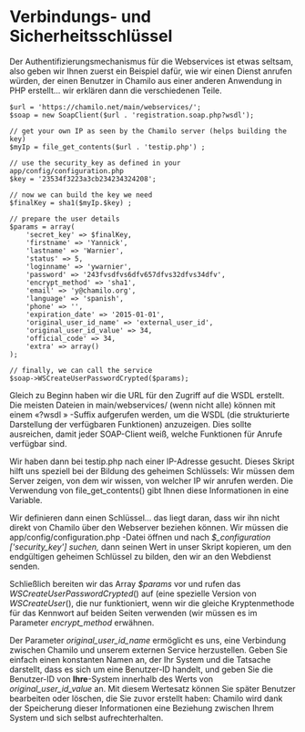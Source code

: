 # Verbindungs- und Sicherheitsschlüssel

Der Authentifizierungsmechanismus für die Webservices ist etwas seltsam, also geben wir Ihnen zuerst ein Beispiel dafür, wie wir einen Dienst anrufen würden, der einen Benutzer in Chamilo aus einer anderen Anwendung in PHP erstellt... wir erklären dann die verschiedenen Teile.

```text
$url = 'https://chamilo.net/main/webservices/';
$soap = new SoapClient($url . 'registration.soap.php?wsdl');

// get your own IP as seen by the Chamilo server (helps building the key)
$myIp = file_get_contents($url . 'testip.php') ;

// use the security_key as defined in your app/config/configuration.php
$key = '23534f3223a3cb234234324208';

// now we can build the key we need
$finalKey = sha1($myIp.$key) ;

// prepare the user details
$params = array(
    'secret_key' => $finalKey,
    'firstname' => 'Yannick',
    'lastname' => 'Warnier',
    'status' => 5,
    'loginname' => 'ywarnier',
    'password' => '243fvsdfvs6dfv657dfvs32dfvs34dfv',
    'encrypt_method' => 'sha1',
    'email' => 'y@chamilo.org',
    'language' => 'spanish',
    'phone' => '',
    'expiration_date' => '2015-01-01',
    'original_user_id_name' => 'external_user_id',
    'original_user_id_value' => 34,
    'official_code' => 34,
    'extra' => array()
);

// finally, we can call the service
$soap->WSCreateUserPasswordCrypted($params);
```

Gleich zu Beginn haben wir die URL für den Zugriff auf die WSDL erstellt. Die meisten Dateien in main/webservices/ \(wenn nicht alle\) können mit einem «?wsdl » -Suffix aufgerufen werden, um die WSDL \(die strukturierte Darstellung der verfügbaren Funktionen\) anzuzeigen. Dies sollte ausreichen, damit jeder SOAP-Client weiß, welche Funktionen für Anrufe verfügbar sind.

Wir haben dann bei testip.php nach einer IP-Adresse gesucht. Dieses Skript hilft uns speziell bei der Bildung des geheimen Schlüssels: Wir müssen dem Server zeigen, von dem wir wissen, von welcher IP wir anrufen werden. Die Verwendung von file\_get\_contents\(\) gibt Ihnen diese Informationen in eine Variable.

Wir definieren dann einen Schlüssel... das liegt daran, dass wir ihn nicht direkt von Chamilo über den Webserver beziehen können. Wir müssen die app/config/configuration.php -Datei öffnen und nach _$\_configuration \['security\_key'\] suchen,_  dann seinen Wert in unser Skript kopieren, um den endgültigen geheimen Schlüssel zu bilden, den wir an den Webdienst senden.

Schließlich bereiten wir das Array _$params_ vor und rufen das _WSCreateUserPasswordCrypted_\(\) auf \(eine spezielle Version von _WSCreateUser_\(\), die nur funktioniert, wenn wir die gleiche Kryptenmethode für das Kennwort auf beiden Seiten verwenden \(wir müssen es im Parameter _encrypt\_method_ erwähnen.

Der Parameter _original\_user\_id\_name_ ermöglicht es uns, eine Verbindung zwischen Chamilo und unserem externen Service herzustellen. Geben Sie einfach einen konstanten Namen an, der Ihr System und die Tatsache darstellt, dass es sich um eine Benutzer-ID handelt, und geben Sie die Benutzer-ID von **Ihre**-System innerhalb des Werts von _original\_user\_id\_value_ an. Mit diesem Wertesatz können Sie später Benutzer bearbeiten oder löschen, die Sie zuvor erstellt haben: Chamilo wird dank der Speicherung dieser Informationen eine Beziehung zwischen Ihrem System und sich selbst aufrechterhalten.

